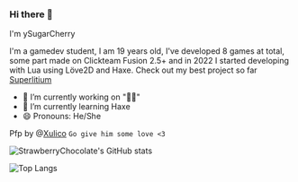 ### Hi there 👋

I'm ySugarCherry

I'm a gamedev student, I am 19 years old, I've developed 8 games at total, some part made on Clickteam Fusion 2.5+ and in 2022 I started developing with Lua using Löve2D and Haxe.
Check out my best project so far [Superlitium](https://github.com/Litium-org/SuperLitium)

- 🔭 I’m currently working on "🥝🔧"
- 🌱 I’m currently learning Haxe
- 😄 Pronouns: He/She

 Pfp by @[Xulico](https://www.instagram.com/xulico.pixel) `Go give him some love <3`

![StrawberryChocolate's GitHub stats](https://github-readme-stats.vercel.app/api?username=doge2dev&show_icons=true&theme=synthwave)

![Top Langs](https://github-readme-stats.vercel.app/api/top-langs/?username=doge2dev&theme=synthwave)
